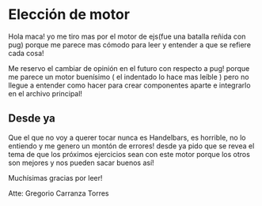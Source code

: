 # Elección de motor

Hola maca! yo me tiro mas por el motor de ejs(fue una batalla reñida con pug) porque me parece mas cómodo para leer y entender a que se refiere cada cosa!

Me reservo el cambiar de opinión en el futuro con respecto a pug! porque me parece un motor buenísimo ( el indentado lo hace mas leíble ) pero no llegue a entender como hacer para crear componentes aparte e integrarlo en el archivo principal!



## Desde ya 

Que el que no voy a querer tocar nunca es Handelbars, es horrible, no lo entiendo y me genero un montón de errores! desde ya pido que se revea el tema de que los próximos ejercicios sean con este motor porque los otros son mejores y nos pueden sacar buenos así!



Muchísimas gracias por leer!

Atte: Gregorio Carranza Torres

 
